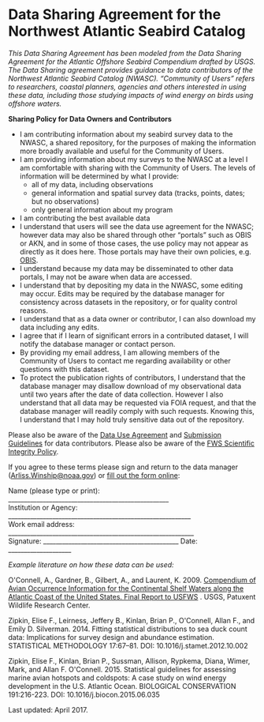 Data Sharing Agreement for the Northwest Atlantic Seabird Catalog 
===

*This Data Sharing Agreement has been modeled from the Data Sharing Agreement for the Atlantic 
Offshore Seabird Compendium drafted by USGS.  The Data Sharing agreement provides guidance to 
data contributors of the Northwest Atlantic Seabird Catalog (NWASC). “Community of Users” refers 
to researchers, coastal planners, agencies and others interested in using these data, including 
those studying impacts of wind energy on birds using offshore waters.*  

**Sharing Policy for Data Owners and Contributors**

- I am contributing information about my seabird survey data to the NWASC, 
a shared repository, for the purposes of making the information more broadly 
available and useful for the Community of Users. 
- I am providing information about my surveys to the NWASC at a level I am 
comfortable with sharing with the Community of Users. The levels of information 
will be determined by what I provide:  
  - all of my data, including observations  
  - general information and spatial survey data (tracks, points, dates; but no observations)  
  - only general information about my program  
- I am contributing the best available data  
- I understand that users will see the data use agreement for the NWASC; however data may 
also be shared through other “portals” such as OBIS or AKN, and in some of those cases, 
the use policy may not appear as directly as it does here. Those portals may have their 
own policies, e.g. [OBIS](http://www.iobis.org/data/policy/).  
- I understand because my data may be disseminated to other data portals, I may not be aware when data are accessed.  
- I understand that by depositing my data in the NWASC, some editing may occur. Edits may be required 
by the database manager for consistency across datasets in the repository, or for quality control reasons.   
- I understand that as a data owner or contributor, I can also download my data including any edits.   
- I agree that if I learn of significant errors in a contributed dataset, I will notify the database manager or contact person.  
- By providing my email address, I am allowing members of the Community of Users to contact me regarding 
availability or other questions with this dataset.  
- To protect the publication rights of contributors, I understand that the database manager 
may disallow download of my observational data until two years after the date of data collection. 
However I also understand that all data may be requested via FOIA request, and that the database 
manager will readily comply with such requests. Knowing this, I understand that I may hold truly 
sensitive data out of the repository.  

Please also be aware of the [Data Use Agreement](https://github.com/USFWS/AMAPPS/blob/master/NWASC/Data%20use%20agreement%20for%20NWASC.md) 
and 
[Submission Guidelines](https://github.com/USFWS/AMAPPS/blob/master/NWASC/Submission%20Guidelines%20for%20NWASC.md) for data contributors.  Please also be aware of the [FWS Scientific Integrity Policy](https://www.fws.gov/science/pdf/ScientificIntegrityFWSCode212fw7.pdf). 

If you agree to these terms please sign and return to the data manager (Arliss.Winship@noaa.gov) or 
[fill out the form online](https://docs.google.com/forms/d/e/1FAIpQLSeG_kyZ3gkd60R5dwxUuyE2Cx8XySfS-XuJbAlo6eLRNgOURg/viewform?usp=sf_link):  
  
      
      
Name (please type or print): ___________________________________________________  
Institution or Agency: __________________________________________________________  
Work email address: ___________________________________________________________  
Signature: ___________________________________________   Date: ____________________  

  
    
    
*Example literature on how these data can be used:*  

O'Connell, A., Gardner, B., Gilbert, A., and Laurent, K. 2009. [Compendium of Avian Occurrence Information 
for the Continental Shelf Waters along the Atlantic Coast of the United States. Final Report to USFWS](
https://www.nodc.noaa.gov/archive/arc0070/0115356/1.1/data/0-data/SeabirdDatabaseFinalReport.pdf) . 
USGS, Patuxent Wildlife Research Center.   

 
Zipkin, Elise F., Leirness, Jeffery B., Kinlan, Brian P., O'Connell, Allan F., and Emily D. Silverman. 
2014. Fitting statistical distributions to sea duck count data: Implications for survey design and 
abundance estimation. STATISTICAL METHODOLOGY 17:67–81. DOI: 10.1016/j.stamet.2012.10.002  

Zipkin, Elise F., Kinlan, Brian P., Sussman, Allison, Rypkema, Diana, Wimer, Mark, and Allan 
F. O'Connell. 2015. Statistical guidelines for assessing marine avian hotspots and coldspots: 
A case study on wind energy development in the U.S. Atlantic Ocean. BIOLOGICAL CONSERVATION 
191:216-223. DOI: 10.1016/j.biocon.2015.06.035  

Last updated: April 2017. 

